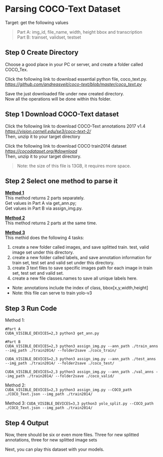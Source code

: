 # Parsing COCO-Text Dataset

Target: get the following values  
> Part A: img_id, file_name, width, height bbox and transcription  
> Part B: trainset, validset, testset

## Step 0 Create Directory  
Choose a good place in your PC or server, and create a folder called COCO_Tex.  

Click the following link to download essential python file, coco_text.py.   
*https://github.com/andreasveit/coco-text/blob/master/coco_text.py*

Save the just downloaded file under new created directory.  
Now all the operations will be done within this folder.

## Step 1 Download COCO-Text dataset  
Click the following link to download COCO-Text annotations 2017 v1.4  
*https://vision.cornell.edu/se3/coco-text-2/*  
Then, unzip it to your target directory

Click the following link to download COCO train2014 dataset  
*https://cocodataset.org/#download*  
Then, unzip it to your target directory.  
> Note: the size of this file is 13GB, it requires more space.

## Step 2 Select one method to parse it

**[Method 1](https://github.com/jiansfoggy/CODE-SHOW/tree/master/Python/Parsing_COCO-Text_Dataset/Method1)**  
This method returns 2 parts separately.  
Get values in Part A via get_ann.py;  
Get values in Part B via assign_img.py.

**[Method 2](https://github.com/jiansfoggy/CODE-SHOW/tree/master/Python/Parsing_COCO-Text_Dataset/Method2)**  
This method returns 2 parts at the same time.

**[Method 3](https://github.com/jiansfoggy/CODE-SHOW/tree/master/Python/Parsing_COCO-Text_Dataset/Method3)**  
This methid does the following 4 tasks:  
1. create a new folder called images, and save splitted train. test, valid image set under this directory.
2. create a new folder called labels, and save annotation information for train set, test set and valid set under this directory.
3. create 3 text files to save specific images path for each image in train set, test set and valid set.
4. create a new file classes.names to save all unique labels here.
* Note: annotations include the index of class, bbox[x,y,width,height]
* Note: this file can serve to train yolo-v3

## Step 3 Run Code  
Method 1:  
```  
#Part A
CUDA_VISIBLE_DEVICES=2,3 python3 get_ann.py

#Part B
CUDA_VISIBLE_DEVICES=2,3 python3 assign_img.py --ann_path ./train_anns --img_path ./train2014/ --folder2save ./coco_train/

CUDA_VISIBLE_DEVICES=2,3 python3 assign_img.py --ann_path ./test_anns --img_path ./train2014/ --folder2save ./coco_test/

CUDA_VISIBLE_DEVICES=2,3 python3 assign_img.py --ann_path ./val_anns --img_path ./train2014/ --folder2save ./coco_valid/
```

Method 2:  
`CUDA_VISIBLE_DEVICES=2,3 python3 assign_img.py --COCO_path ./COCO_Text.json --img_path ./train2014/`

Method 3:
`CUDA_VISIBLE_DEVICES=3,3 python3 yolo_split.py --COCO_path ./COCO_Text.json --img_path ./train2014/`

## Step 4 Output  
Now, there should be six or even more files. Three for new splitted annotations, three for new splitted image sets

Next, you can play this dataset with your models.
